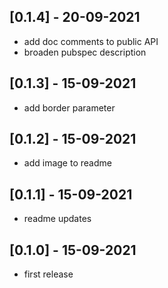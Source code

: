 ## [0.1.4] - 20-09-2021

* add doc comments to public API
* broaden pubspec description

## [0.1.3] - 15-09-2021

* add border parameter

## [0.1.2] - 15-09-2021

* add image to readme

## [0.1.1] - 15-09-2021

* readme updates

## [0.1.0] - 15-09-2021

* first release